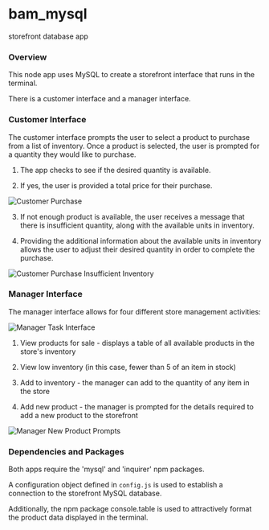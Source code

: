 # bam_mysql
storefront database app


### Overview

This node app uses MySQL to create a storefront interface that runs in the terminal.

There is a customer interface and a manager interface.


### Customer Interface


The customer interface prompts the user to select a product to purchase from a list of inventory.
Once a product is selected, the user is prompted for a quantity they would like to purchase.

1. The app checks to see if the desired quantity is available. 

2. If yes, the user is provided a total price for their purchase. 

![Customer Purchase](http://fios.com/kim/mysql/img_49e8-39a8.png "Customer purchase interface")

3. If not enough product is available, the user receives a message that there is insufficient quantity, along with the available units in inventory. 

4. Providing the additional information about the available units in inventory allows the user to adjust their desired quantity in order to complete the purchase.

![Customer Purchase Insufficient Inventory](http://fios.com/kim/mysql/img_2dde-2858.png "Customer message when there is insufficient quantity available")


### Manager Interface


The manager interface allows for four different store management activities:

![Manager Task Interface](http://fios.com/kim/mysql/img_f810-900f.png "Manager task interface")

1. View products for sale - displays a table of all available products in the store's inventory

2. View low inventory (in this case, fewer than 5 of an item in stock)

3. Add to inventory - the manager can add to the quantity of any item in the store

4. Add new product - the manager is prompted for the details required to add a new product to the storefront

![Manager New Product Prompts](http://fios.com/kim/mysql/img_3d7c-649d.png "Manager interface to add a new product")


### Dependencies and Packages

Both apps require the 'mysql' and 'inquirer' npm packages.

A configuration object defined in `config.js` is used to establish a connection to the storefront MySQL database.

Additionally, the npm package console.table is used to attractively format the product data displayed in the terminal.













